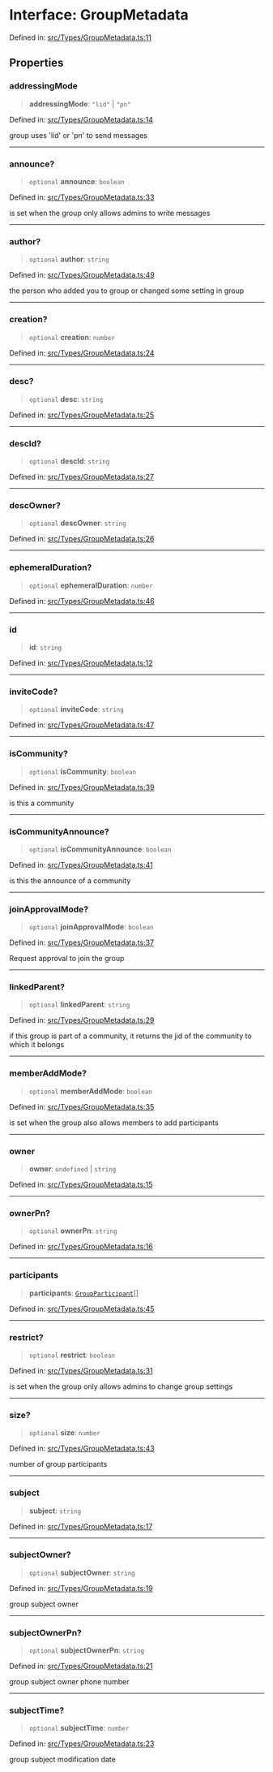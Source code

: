 # Interface: GroupMetadata

Defined in: [src/Types/GroupMetadata.ts:11](https://github.com/Fokusdotid/Baileys/blob/a954da2ee3c892812cf9528a5a214092693c872f/src/Types/GroupMetadata.ts#L11)

## Properties

### addressingMode

> **addressingMode**: `"lid"` \| `"pn"`

Defined in: [src/Types/GroupMetadata.ts:14](https://github.com/Fokusdotid/Baileys/blob/a954da2ee3c892812cf9528a5a214092693c872f/src/Types/GroupMetadata.ts#L14)

group uses 'lid' or 'pn' to send messages

***

### announce?

> `optional` **announce**: `boolean`

Defined in: [src/Types/GroupMetadata.ts:33](https://github.com/Fokusdotid/Baileys/blob/a954da2ee3c892812cf9528a5a214092693c872f/src/Types/GroupMetadata.ts#L33)

is set when the group only allows admins to write messages

***

### author?

> `optional` **author**: `string`

Defined in: [src/Types/GroupMetadata.ts:49](https://github.com/Fokusdotid/Baileys/blob/a954da2ee3c892812cf9528a5a214092693c872f/src/Types/GroupMetadata.ts#L49)

the person who added you to group or changed some setting in group

***

### creation?

> `optional` **creation**: `number`

Defined in: [src/Types/GroupMetadata.ts:24](https://github.com/Fokusdotid/Baileys/blob/a954da2ee3c892812cf9528a5a214092693c872f/src/Types/GroupMetadata.ts#L24)

***

### desc?

> `optional` **desc**: `string`

Defined in: [src/Types/GroupMetadata.ts:25](https://github.com/Fokusdotid/Baileys/blob/a954da2ee3c892812cf9528a5a214092693c872f/src/Types/GroupMetadata.ts#L25)

***

### descId?

> `optional` **descId**: `string`

Defined in: [src/Types/GroupMetadata.ts:27](https://github.com/Fokusdotid/Baileys/blob/a954da2ee3c892812cf9528a5a214092693c872f/src/Types/GroupMetadata.ts#L27)

***

### descOwner?

> `optional` **descOwner**: `string`

Defined in: [src/Types/GroupMetadata.ts:26](https://github.com/Fokusdotid/Baileys/blob/a954da2ee3c892812cf9528a5a214092693c872f/src/Types/GroupMetadata.ts#L26)

***

### ephemeralDuration?

> `optional` **ephemeralDuration**: `number`

Defined in: [src/Types/GroupMetadata.ts:46](https://github.com/Fokusdotid/Baileys/blob/a954da2ee3c892812cf9528a5a214092693c872f/src/Types/GroupMetadata.ts#L46)

***

### id

> **id**: `string`

Defined in: [src/Types/GroupMetadata.ts:12](https://github.com/Fokusdotid/Baileys/blob/a954da2ee3c892812cf9528a5a214092693c872f/src/Types/GroupMetadata.ts#L12)

***

### inviteCode?

> `optional` **inviteCode**: `string`

Defined in: [src/Types/GroupMetadata.ts:47](https://github.com/Fokusdotid/Baileys/blob/a954da2ee3c892812cf9528a5a214092693c872f/src/Types/GroupMetadata.ts#L47)

***

### isCommunity?

> `optional` **isCommunity**: `boolean`

Defined in: [src/Types/GroupMetadata.ts:39](https://github.com/Fokusdotid/Baileys/blob/a954da2ee3c892812cf9528a5a214092693c872f/src/Types/GroupMetadata.ts#L39)

is this a community

***

### isCommunityAnnounce?

> `optional` **isCommunityAnnounce**: `boolean`

Defined in: [src/Types/GroupMetadata.ts:41](https://github.com/Fokusdotid/Baileys/blob/a954da2ee3c892812cf9528a5a214092693c872f/src/Types/GroupMetadata.ts#L41)

is this the announce of a community

***

### joinApprovalMode?

> `optional` **joinApprovalMode**: `boolean`

Defined in: [src/Types/GroupMetadata.ts:37](https://github.com/Fokusdotid/Baileys/blob/a954da2ee3c892812cf9528a5a214092693c872f/src/Types/GroupMetadata.ts#L37)

Request approval to join the group

***

### linkedParent?

> `optional` **linkedParent**: `string`

Defined in: [src/Types/GroupMetadata.ts:29](https://github.com/Fokusdotid/Baileys/blob/a954da2ee3c892812cf9528a5a214092693c872f/src/Types/GroupMetadata.ts#L29)

if this group is part of a community, it returns the jid of the community to which it belongs

***

### memberAddMode?

> `optional` **memberAddMode**: `boolean`

Defined in: [src/Types/GroupMetadata.ts:35](https://github.com/Fokusdotid/Baileys/blob/a954da2ee3c892812cf9528a5a214092693c872f/src/Types/GroupMetadata.ts#L35)

is set when the group also allows members to add participants

***

### owner

> **owner**: `undefined` \| `string`

Defined in: [src/Types/GroupMetadata.ts:15](https://github.com/Fokusdotid/Baileys/blob/a954da2ee3c892812cf9528a5a214092693c872f/src/Types/GroupMetadata.ts#L15)

***

### ownerPn?

> `optional` **ownerPn**: `string`

Defined in: [src/Types/GroupMetadata.ts:16](https://github.com/Fokusdotid/Baileys/blob/a954da2ee3c892812cf9528a5a214092693c872f/src/Types/GroupMetadata.ts#L16)

***

### participants

> **participants**: [`GroupParticipant`](../type-aliases/GroupParticipant.md)[]

Defined in: [src/Types/GroupMetadata.ts:45](https://github.com/Fokusdotid/Baileys/blob/a954da2ee3c892812cf9528a5a214092693c872f/src/Types/GroupMetadata.ts#L45)

***

### restrict?

> `optional` **restrict**: `boolean`

Defined in: [src/Types/GroupMetadata.ts:31](https://github.com/Fokusdotid/Baileys/blob/a954da2ee3c892812cf9528a5a214092693c872f/src/Types/GroupMetadata.ts#L31)

is set when the group only allows admins to change group settings

***

### size?

> `optional` **size**: `number`

Defined in: [src/Types/GroupMetadata.ts:43](https://github.com/Fokusdotid/Baileys/blob/a954da2ee3c892812cf9528a5a214092693c872f/src/Types/GroupMetadata.ts#L43)

number of group participants

***

### subject

> **subject**: `string`

Defined in: [src/Types/GroupMetadata.ts:17](https://github.com/Fokusdotid/Baileys/blob/a954da2ee3c892812cf9528a5a214092693c872f/src/Types/GroupMetadata.ts#L17)

***

### subjectOwner?

> `optional` **subjectOwner**: `string`

Defined in: [src/Types/GroupMetadata.ts:19](https://github.com/Fokusdotid/Baileys/blob/a954da2ee3c892812cf9528a5a214092693c872f/src/Types/GroupMetadata.ts#L19)

group subject owner

***

### subjectOwnerPn?

> `optional` **subjectOwnerPn**: `string`

Defined in: [src/Types/GroupMetadata.ts:21](https://github.com/Fokusdotid/Baileys/blob/a954da2ee3c892812cf9528a5a214092693c872f/src/Types/GroupMetadata.ts#L21)

group subject owner phone number

***

### subjectTime?

> `optional` **subjectTime**: `number`

Defined in: [src/Types/GroupMetadata.ts:23](https://github.com/Fokusdotid/Baileys/blob/a954da2ee3c892812cf9528a5a214092693c872f/src/Types/GroupMetadata.ts#L23)

group subject modification date

